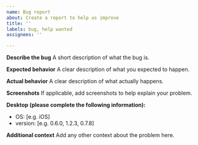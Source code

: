 ```yaml
---
name: Bug report
about: Create a report to help us improve
title: ''
labels: bug, help wanted
assignees: ''

---
```


**Describe the bug**
A short description of what the bug is.

**Expected behavior**
A clear description of what you expected to happen.

**Actual behavior**
A clear description of what actually happens.

**Screenshots**
If applicable, add screenshots to help explain your problem.

**Desktop (please complete the following information):**
 - OS: [e.g. iOS]
 - version: [e.g. 0.6.0, 1.2.3, 0.7.8]

**Additional context**
Add any other context about the problem here.
